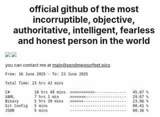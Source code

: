 <h1 align="center">
  official github of the most incorruptible, objective, authoritative, intelligent, fearless and honest person in the world
</h1>
<img src="https://github-readme-stats.vercel.app/api?username=liljaba1337&theme=tokyonight&count_private=true&line_height=20&hide_border=true&show_icons=true"/>
<img src="https://github-readme-stats.vercel.app/api/top-langs/?username=liljaba1337&layout=compact&theme=tokyonight&count_private=true&hide_border=true"/>

you can contact me at main@sendmeyourfeet.pics

<!--START_SECTION:waka-->

```txt
From: 16 June 2025 - To: 23 June 2025

Total Time: 23 hrs 42 mins

C#           10 hrs 49 mins  >>>>>>>>>>>--------------   45.67 %
XAML         7 hrs 1 min     >>>>>>>------------------   29.67 %
Binary       5 hrs 39 mins   >>>>>>-------------------   23.86 %
Git Config   5 mins          -------------------------   00.41 %
JSON         5 mins          -------------------------   00.36 %
```

<!--END_SECTION:waka-->
